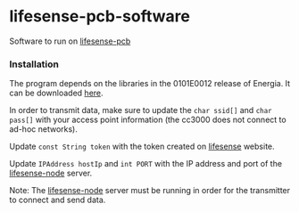 lifesense-pcb-software
======================
Software to run on [lifesense-pcb](https://github.com/amozoss/lifesense-pcb)

### Installation 

The program depends on the libraries in the 0101E0012 release of Energia. It can be downloaded [here](http://energia.nu/download/).

In order to transmit data, make sure to update the `char ssid[]` and `char pass[]` with your access point information (the cc3000 does not connect to ad-hoc networks). 

Update `const String token` with the token created on [lifesense](https://github.com/amozoss/lifesense) website.

Update `IPAddress hostIp` and `int PORT` with the IP address and port of the [lifesense-node](https://github.com/amozoss/lifesense-node) server. 

Note: The [lifesense-node](https://github.com/amozoss/lifesense-node) server must be running in order for the transmitter to connect and send data.
